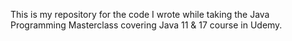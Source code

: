 This is my repository for the code I wrote while taking the Java Programming Masterclass covering Java 11 & 17 course in Udemy.

